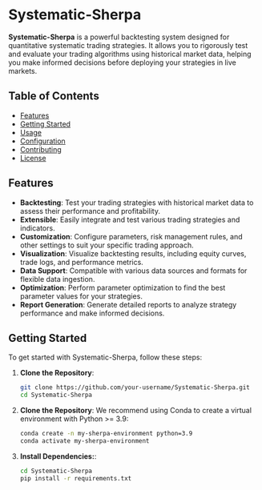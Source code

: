 # Systematic-Sherpa

**Systematic-Sherpa** is a powerful backtesting system designed for quantitative systematic trading strategies. It allows you to rigorously test and evaluate your trading algorithms using historical market data, helping you make informed decisions before deploying your strategies in live markets.

## Table of Contents

- [Features](#features)
- [Getting Started](#getting-started)
- [Usage](#usage)
- [Configuration](#configuration)
- [Contributing](#contributing)
- [License](#license)

## Features

- **Backtesting**: Test your trading strategies with historical market data to assess their performance and profitability.
- **Extensible**: Easily integrate and test various trading strategies and indicators.
- **Customization**: Configure parameters, risk management rules, and other settings to suit your specific trading approach.
- **Visualization**: Visualize backtesting results, including equity curves, trade logs, and performance metrics.
- **Data Support**: Compatible with various data sources and formats for flexible data ingestion.
- **Optimization**: Perform parameter optimization to find the best parameter values for your strategies.
- **Report Generation**: Generate detailed reports to analyze strategy performance and make informed decisions.

## Getting Started

To get started with Systematic-Sherpa, follow these steps:

1. **Clone the Repository**:
   ```bash
   git clone https://github.com/your-username/Systematic-Sherpa.git
   cd Systematic-Sherpa
   ```
2. **Clone the Repository**:
   We recommend using Conda to create a virtual environment with Python >= 3.9:
   ```bash
   conda create -n my-sherpa-environment python=3.9
   conda activate my-sherpa-environment
   ```

3. **Install Dependencies:**:
   ```bash
   cd Systematic-Sherpa
   pip install -r requirements.txt
   ```


   
